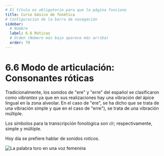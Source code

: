 ```yaml
---
# El título es obligatorio para que la página funcione
title: Curso básico de fonética
# Configuracion de la barra de navegación
sidebar:
  # Nombre
  label: 6.6 Róticas
  # Orden (Número más bajo aparece más arriba)
  order: 79
---
```

# 6.6 Modo de articulación: Consonantes róticas

Tradicionalmente, los sonidos de "ere" y "erre" del español se clasificaron como *vibrantes* ya que en sus realizaciones hay una vibración del ápice lingual en la zona alveolar. En el caso de "ere", se ha dicho que se trata de una vibración simple  y que en el caso de "erre"), se trata de una vibración múltiple.

Los símbolos para la transcripción fonológica son ɾ/r; respectivamente, simple y múltiple.

Hoy día se prefiere hablar de sonidos *roticos*.

![La palabra toro en una voz femenina](imagenes/toro_de_FT.png)
